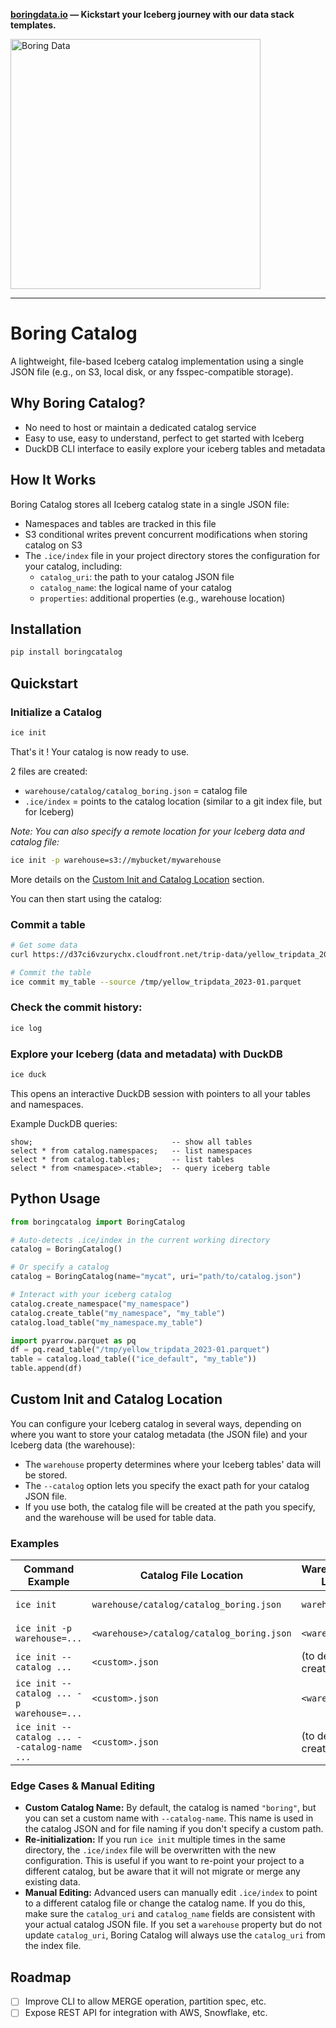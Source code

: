 
**[boringdata.io](https://boringdata.io) — Kickstart your Iceberg journey with our data stack templates.**

<img src="docs/boringdata.png" alt="Boring Data" width="400">

----
# Boring Catalog

A lightweight, file-based Iceberg catalog implementation using a single JSON file (e.g., on S3, local disk, or any fsspec-compatible storage).

## Why Boring Catalog?
- No need to host or maintain a dedicated catalog service
- Easy to use, easy to understand, perfect to get started with Iceberg
- DuckDB CLI interface to easily explore your iceberg tables and metadata

## How It Works
Boring Catalog stores all Iceberg catalog state in a single JSON file:
- Namespaces and tables are tracked in this file
- S3 conditional writes prevent concurrent modifications when storing catalog on S3
- The `.ice/index` file in your project directory stores the configuration for your catalog, including:
  - `catalog_uri`: the path to your catalog JSON file
  - `catalog_name`: the logical name of your catalog
  - `properties`: additional properties (e.g., warehouse location)

## Installation
```bash
pip install boringcatalog
```

## Quickstart

### Initialize a Catalog
```bash
ice init
```

That's it ! Your catalog is now ready to use.

2 files are created:
   - `warehouse/catalog/catalog_boring.json` = catalog file 
   - `.ice/index` = points to the catalog location (similar to a git index file, but for Iceberg)


*Note: You can also specify a remote location for your Iceberg data and catalog file:*
```bash
ice init -p warehouse=s3://mybucket/mywarehouse
```
More details on the [Custom Init and Catalog Location](#custom-init-and-catalog-location) section.


You can then start using the catalog:

### Commit a table
```bash
# Get some data
curl https://d37ci6vzurychx.cloudfront.net/trip-data/yellow_tripdata_2023-01.parquet -o /tmp/yellow_tripdata_2023-01.parquet

# Commit the table
ice commit my_table --source /tmp/yellow_tripdata_2023-01.parquet
```

### Check the commit history:

```bash
ice log 
```

### Explore your Iceberg (data and metadata) with DuckDB
```bash
ice duck
```
This opens an interactive DuckDB session with pointers to all your tables and namespaces.

Example DuckDB queries:
```
show;                               -- show all tables               
select * from catalog.namespaces;   -- list namespaces
select * from catalog.tables;       -- list tables
select * from <namespace>.<table>;  -- query iceberg table
```

## Python Usage

```python
from boringcatalog import BoringCatalog

# Auto-detects .ice/index in the current working directory
catalog = BoringCatalog()

# Or specify a catalog
catalog = BoringCatalog(name="mycat", uri="path/to/catalog.json")

# Interact with your iceberg catalog
catalog.create_namespace("my_namespace")
catalog.create_table("my_namespace", "my_table")
catalog.load_table("my_namespace.my_table")

import pyarrow.parquet as pq
df = pq.read_table("/tmp/yellow_tripdata_2023-01.parquet")
table = catalog.load_table(("ice_default", "my_table"))
table.append(df)
```


## Custom Init and Catalog Location

You can configure your Iceberg catalog in several ways, depending on where you want to store your catalog metadata (the JSON file) and your Iceberg data (the warehouse):
- The `warehouse` property determines where your Iceberg tables' data will be stored.
- The `--catalog` option lets you specify the exact path for your catalog JSON file.
- If you use both, the catalog file will be created at the path you specify, and the warehouse will be used for table data.

### Examples
| Command Example | Catalog File Location | Warehouse/Data Location | Use Case |
|-----------------|----------------------|------------------------|----------|
| `ice init` | `warehouse/catalog/catalog_boring.json` | `warehouse/` | Local, simple |
| `ice init -p warehouse=...` | `<warehouse>/catalog/catalog_boring.json` | `<warehouse>/` | Custom warehouse |
| `ice init --catalog ...` | `<custom>.json` | (to define when creating a table) | Custom catalog file |
| `ice init --catalog ... -p warehouse=...` | `<custom>.json` | `<warehouse>/` | Full control |
| `ice init --catalog ... --catalog-name ...` | `<custom>.json` | (to define when creating a table) | Custom name & file |

### Edge Cases & Manual Editing
- **Custom Catalog Name:** By default, the catalog is named `"boring"`, but you can set a custom name with `--catalog-name`. This name is used in the catalog JSON and for file naming if you don't specify a custom path.
- **Re-initialization:** If you run `ice init` multiple times in the same directory, the `.ice/index` file will be overwritten with the new configuration. This is useful if you want to re-point your project to a different catalog, but be aware that it will not migrate or merge any existing data.
- **Manual Editing:** Advanced users can manually edit `.ice/index` to point to a different catalog file or change the catalog name. If you do this, make sure the `catalog_uri` and `catalog_name` fields are consistent with your actual catalog JSON file. If you set a `warehouse` property but do not update `catalog_uri`, Boring Catalog will always use the `catalog_uri` from the index file.

## Roadmap
- [ ] Improve CLI to allow MERGE operation, partition spec, etc.
- [ ] Expose REST API for integration with AWS, Snowflake, etc.
